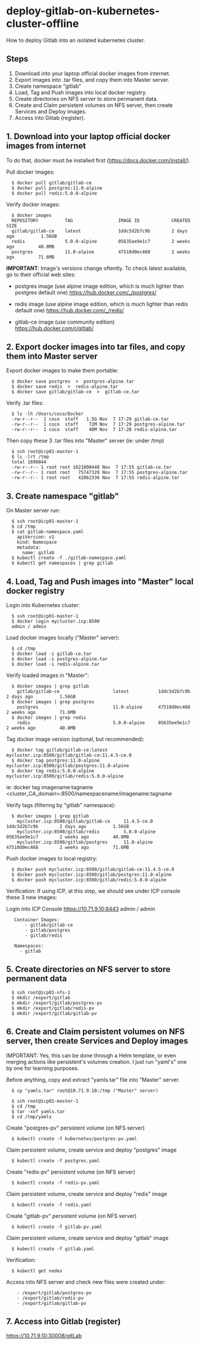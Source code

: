 # deploy-gitlab-on-kubernetes-cluster-offline

How to deploy Gitlab into an isolated kubernetes cluster.

## Steps
1. Download into your laptop official docker images from internet.
2. Export images into .tar files, and copy them into Master server.
3. Create namespace "gitlab"
4. Load, Tag and Push images into local docker registry.
5. Create directories on NFS server to store permanent data.
6. Create and Claim persistent volumes on NFS server, then create Services and Deploy images.
7. Access into Gitlab (register).



## 1. Download into your laptop official docker images from internet
To do that, docker must be installed first (https://docs.docker.com/install/).

Pull docker images:
```
  $ docker pull gitlab/gitlab-ce
  $ docker pull postgres:11.0-alpine
  $ docker pull redis:5.0.0-alpine
```

Verify docker images:
```
  $ docker images
  REPOSITORY          TAG                 IMAGE ID            CREATED             SIZE
  gitlab/gitlab-ce    latest              1ddc5d2b7c9b        2 days ago          1.56GB
  redis               5.0.0-alpine        05635ee9e1c7        2 weeks ago         40.8MB
  postgres            11.0-alpine         47510d0ec468        2 weeks ago         71.6MB
```

**IMPORTANT**:
Image's versions change oftently. To check latest available, go to their official web sites:

- postgres image (use alpine image edition, which is much lighter than postgres default one)
https://hub.docker.com/_/postgres/

- redis image (use alpine image edition, which is much lighter than redis default one)
https://hub.docker.com/_/redis/

- gitlab-ce image (use community edition)
https://hub.docker.com/r/gitlab/



## 2. Export docker images into tar files, and copy them into Master server
Export docker images to make them portable:
```
  $ docker save postgres  >  postgres-alpine.tar
  $ docker save redis  >  redis-alpine.tar
  $ docker save gitlab/gitlab-ce  >  gitlab-ce.tar
```

Verify .tar files:
```
  $ ls -lh /Users/coco/Docker
  -rw-r--r--  1 coco  staff   1.5G Nov  7 17:29 gitlab-ce.tar
  -rw-r--r--  1 coco  staff    72M Nov  7 17:29 postgres-alpine.tar
  -rw-r--r--  1 coco  staff    40M Nov  7 17:28 redis-alpine.tar
```

Then copy these 3 .tar files into "Master" server (ie: under /tmp)
```
  $ ssh root@icp01-master-1
  $ ls -lrt /tmp
  total 1698844
  -rw-r--r-- 1 root root 1621800448 Nov  7 17:55 gitlab-ce.tar
  -rw-r--r-- 1 root root   75747328 Nov  7 17:55 postgres-alpine.tar
  -rw-r--r-- 1 root root   42062336 Nov  7 17:55 redis-alpine.tar
```


## 3. Create namespace "gitlab"
On Master server run:
```
  $ ssh root@icp01-master-1
  $ cd /tmp
  $ cat gitlab-namespace.yaml
    apiVersion: v1
    kind: Namespace
    metadata:
      name: gitlab
  $ kubectl create -f ./gitlab-namespace.yaml
  $ kubectl get namespaces | grep gitlab
```


## 4. Load, Tag and Push images into "Master" local docker registry
Login into Kubernetes cluster:
```
  $ ssh root@icp01-master-1
  $ docker login mycluster.icp:8500
  admin / admin
```

Load docker images locally ("Master" server):
```
  $ cd /tmp
  $ docker load -i gitlab-ce.tar
  $ docker load -i postgres-alpine.tar
  $ docker load -i redis-alpine.tar
```

Verify loaded images in "Master":
```
  $ docker images | grep gitlab
    gitlab/gitlab-ce                    latest           1ddc5d2b7c9b        2 days ago          1.56GB
  $ docker images | grep postgres
    postgres                            11.0-alpine      47510d0ec468        2 weeks ago         71.6MB
  $ docker images | grep redis
    redis                               5.0.0-alpine     05635ee9e1c7        2 weeks ago         40.8MB
```

Tag docker image version (optional, but recommended):
```
  $ docker tag gitlab/gitlab-ce:latest mycluster.icp:8500/gitlab/gitlab-ce:11.4.5-ce.0
  $ docker tag postgres:11.0-alpine mycluster.icp:8500/gitlab/postgres:11.0-alpine
  $ docker tag redis:5.0.0-alpine mycluster.icp:8500/gitlab/redis:5.0.0-alpine
```
  ie: docker tag imagename:tagname <cluster_CA_domain>:8500/namespacename/imagename:tagname

Verify tags (filtering by "gitlab" namespace):
```
  $ docker images | grep gitlab
    mycluster.icp:8500/gitlab/gitlab-ce     11.4.5-ce.0      1ddc5d2b7c9b        2 days ago          1.56GB
    mycluster.icp:8500/gitlab/redis         5.0.0-alpine     05635ee9e1c7        2 weeks ago         40.8MB
    mycluster.icp:8500/gitlab/postgres      11.0-alpine      47510d0ec468        2 weeks ago         71.6MB
```

Push docker images to local registry:
```
  $ docker push mycluster.icp:8500/gitlab/gitlab-ce:11.4.5-ce.0
  $ docker push mycluster.icp:8500/gitlab/postgres:11.0-alpine
  $ docker push mycluster.icp:8500/gitlab/redis:5.0.0-alpine
```

Verification:
If using ICP, at this step, we should see under ICP console these 3 new images:

  Login into ICP Console https://10.71.9.10:8443
  admin / admin

	   Container Images:
		   - gitlab/gitlab-ce
		   - gitlab/postgres
		   - gitlab/redis

	   Namespaces:
    	 - gitlab



## 5. Create directories on NFS server to store permanent data
```
  $ ssh root@icp01-nfs-1
  $ mkdir /export/gitlab
  $ mkdir /export/gitlab/postgres-pv
  $ mkdir /export/gitlab/redis-pv
  $ mkdir /export/gitlab/gitlab-pv
```


## 6. Create and Claim persistent volumes on NFS server, then create Services and Deploy images
IMPORTANT:
Yes, this can be done through a Helm template, or even merging actions like persistent's volumes creation.
I just run "yaml's" one by one for learning purposes.

Before anything, copy and extract "yamls.tar" file into "Master" server.
```
  $ cp "yamls.tar" root@10.71.9.10:/tmp ("Master" server)

  $ ssh root@icp01-master-1
  $ cd /tmp
  $ tar -xvf yamls.tar
  $ cd /tmp/yamls
```

Create "postgres-pv" persistent volume (on NFS server)
```
  $ kubectl create -f kubernetes/postgres-pv.yaml
```

Claim persistent volume, create service and deploy "postgres" image
```
  $ kubectl create -f postgres.yaml
```

Create "redis-pv" persistent volume (on NFS server)
```
  $ kubectl create -f redis-pv.yaml
```

Claim persistent volume, create service and deploy "redis" image
```
  $ kubectl create -f redis.yaml
```

Create "gitlab-pv" persistent volume (on NFS server)
```
  $ kubectl create -f gitlab-pv.yaml
```

Claim persistent volume, create service and deploy "gitlab" image
```
  $ kubectl create -f gitlab.yaml
```

Verification:
```
  $ kubectl get nodes
```

  Access into NFS server and check new files were created under:
```
    - /export/gitlab/postgres-pv
    - /export/gitlab/redis-pv
    - /export/gitlab/gitlab-pv
```


## 7. Access into Gitlab (register)

https://10.71.9.10:30008/gitLab
